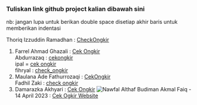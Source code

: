  ### Tuliskan link github project kalian dibawah sini  

 nb:
 jangan lupa untuk berikan double space disetiap akhir baris untuk memberikan indentasi

 Thoriq Izzuddin Ramadhan : [CheckOngkir](https://github.com/thoriqramadhan/checkOngkir)  
1. Farrel Ahmad Ghazali : [Cek Ongkir](https://github.com/farrelahmad/Cek-Ongkir)    
 Abdurrazaq : [cekongkir](https://github.com/ojaq/cekongkir)  
 ipal = [cek ongkir](https://github.com/petelpop/cekOngkir.git)  
 fihryal : [check_ongkir](https://github.com/fihryal/check_ongkir.git)  
 1. Maulana Ade Fathurrozaqi : [CekOngkir](https://github.com/maulzzzaqi/CekOngkir)  
 Fadhil Zaki : [check ongkir](https://github.com/zfadhil/check-ongkir)  
1. Damarazka Akhyari : [Cek Ongkir]([https://github.com/Althaf-Budiman/NotesAppLaravel](https://github.com/Damarazka/cek_ongkir))  
 ![Nawfal Althaf Budiman](https://github.com/Althaf-Budiman/cek-ongkir)
Akmal Faiq - 14 April 2023 : [Cek Ogkir Website](https://github.com/akmlrnyn/cekOngkir)   
